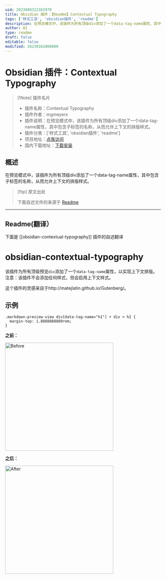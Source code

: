 ```yaml
---
uid: 2023080322162970
title: Obsidian 插件：【Readme】Contextual Typography
tags: ['样式工具', 'obsidian插件', 'readme']
description: 在预览模式中，该插件为所有顶级div添加了一个data-tag-name属性，其中包含子标签的名称，从而允许上下文的排版样式。
author: AI
type: readme
draft: false
editable: false
modified: 20230101000000
---
```


# Obsidian 插件：Contextual Typography

> [!Note] 插件名片
> - 插件名称：Contextual Typography
> - 插件作者：mgmeyers
> - 插件说明：在预览模式中，该插件为所有顶级div添加了一个data-tag-name属性，其中包含子标签的名称，从而允许上下文的排版样式。
> - 插件分类：['样式工具', 'obsidian插件', 'readme']
> - 项目地址：[点我访问](https://github.com/mgmeyers/obsidian-contextual-typography)
> - 国内下载地址：[下载安装](https://pkmer.cn/products/plugin/pluginMarket/?obsidian-contextual-typography)

## 概述

在预览模式中，该插件为所有顶级div添加了一个data-tag-name属性，其中包含子标签的名称，从而允许上下文的排版样式。



> [!tip] 原文出处
> 
>下面自述文件的来源于 [Readme](https://ghproxy.net/https://raw.githubusercontent.com/mgmeyers/obsidian-contextual-typography/main/README.md)
> 

---

## Readme(翻译）

下面是 [[obsidian-contextual-typography]] 插件的自述翻译


# obsidian-contextual-typography

该插件为所有顶级预览`div`添加了一个`data-tag-name`属性，以实现上下文排版。注意：该插件不会添加任何样式，但会启用上下文样式。

这个插件的灵感来自于http://matejlatin.github.io/Gutenberg/。

## 示例

```
.markdown-preview-view div[data-tag-name="h1"] + div > h2 {
  margin-top: 1.8888888889rem;
}
```

**之前：**

<img src="https://github.com/mgmeyers/obsidian-contextual-typography/raw/main/images/before.png" alt="Before" width="350" />

**之后：**

<img src="https://github.com/mgmeyers/obsidian-contextual-typography/raw/main/images/after.png" alt="After" width="350" />



